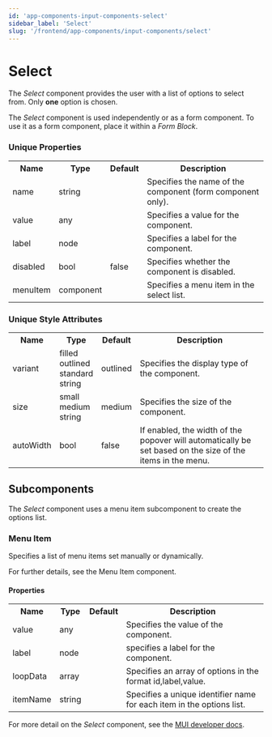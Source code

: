 ```yaml
---
id: 'app-components-input-components-select'
sidebar_label: 'Select'
slug: '/frontend/app-components/input-components/select'
---
```


# Select
The *Select* component provides the user with a list of options to select from. Only **one** option is chosen.

The *Select* component is used independently or as a form component. To use it as a form component, place it within a *Form Block*.

### Unique Properties
<table>
<tr><th>Name</th><th>Type</th><th>Default</th><th>Description</th></tr>
<tr><td>name</td><td>string</td><td></td><td>Specifies the name of the component (form component only).</td></tr>
<tr><td>value</td><td>any</td><td></td><td>Specifies a value for the component.</td></tr>
<tr><td>label</td><td>node</td><td></td><td>Specifies a label for the component.</td></tr>
<tr><td>disabled</td><td>bool</td><td>false</td><td>Specifies whether the component is disabled.</td></tr>
<tr><td>menuItem</td><td>component</td><td></td><td>Specifies a menu item in the select list.</td></tr>
</table>


### Unique Style Attributes
<table>
<tr><th>Name</th><th>Type</th><th>Default</th><th>Description</th></tr>
<tr><td>variant</td><td>filled<br/>outlined<br/>standard<br/>string</td><td>outlined</td><td>Specifies the display type of the component.</td></tr>
<tr><td>size</td><td>small<br/>medium<br/>string</td><td>medium</td><td>Specifies the size of the component.</td></tr>
<tr><td>autoWidth</td><td>bool</td><td>false</td><td>If enabled, the width of the popover will automatically be set based on the size of the items in the menu.</td></tr>
</table>

## Subcomponents
The *Select* component uses a menu item subcomponent to create the options list.

### Menu Item
Specifies a list of menu items set manually or dynamically.

For further details, see the Menu Item component.

#### Properties
<table>
<tr><th>Name</th><th>Type</th><th>Default</th><th>Description</th></tr>
<tr><td>value</td><td>any</td><td></td><td>Specifies the value of the component.</td></tr>
<tr><td>label</td><td>node</td><td></td><td>specifies a label for the component.</td></tr>
<tr><td>loopData</td><td>array</td><td></td><td>Specifies an array of options in the format id,label,value.</td></tr>
<tr><td>itemName</td><td>string</td><td></td><td>Specifies a unique identifier name for each item in the options list.</td></tr>
</table>

For more detail on the *Select* component, see the [MUI developer docs](https://mui.com/material-ui/api/select/).